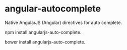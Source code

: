 # angular-autocomplete
Native AngularJS (Angular) directives for auto complete.

npm install angularjs-auto-complete.

bower install angularjs-auto-complete.
